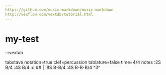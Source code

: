 ```yaml
---
https://github.com/music-markdown/music-markdown
http://vexflow.com/vextab/tutorial.html
---
```


# my-test

:::vextab

tabstave notation=true clef=percussion tablature=false
time=4/4
notes :2S B/4 :4S B/4 :q ## | :8S B-B/4 :4S B-B-B/4 ^3^